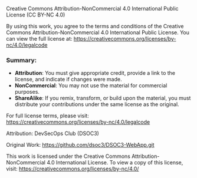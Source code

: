 Creative Commons Attribution-NonCommercial 4.0 International Public License (CC BY-NC 4.0)

By using this work, you agree to the terms and conditions of the Creative Commons Attribution-NonCommercial 4.0 International Public License. You can view the full license at: https://creativecommons.org/licenses/by-nc/4.0/legalcode

### Summary:
- **Attribution**: You must give appropriate credit, provide a link to the license, and indicate if changes were made.
- **NonCommercial**: You may not use the material for commercial purposes.
- **ShareAlike**: If you remix, transform, or build upon the material, you must distribute your contributions under the same license as the original.

For full license terms, please visit: https://creativecommons.org/licenses/by-nc/4.0/legalcode

Attribution: DevSecOps Club (DSOC3)

Original Work: https://github.com/dsoc3/DSOC3-WebApp.git

This work is licensed under the Creative Commons Attribution-NonCommercial 4.0 International License. To view a copy of this license, visit: https://creativecommons.org/licenses/by-nc/4.0/
